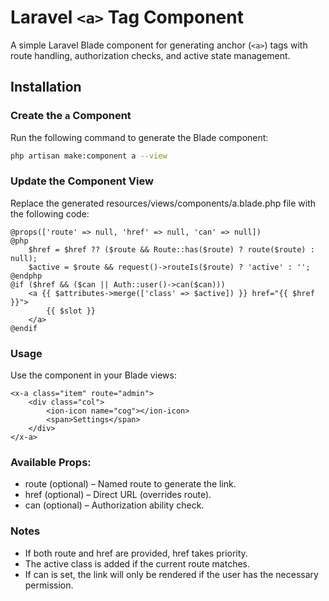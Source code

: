 # Laravel `<a>` Tag Component

A simple Laravel Blade component for generating anchor (`<a>`) tags with route handling, authorization checks, and active state management.

## Installation

### Create the `a` Component
Run the following command to generate the Blade component:

```sh
php artisan make:component a --view
```

### Update the Component View
Replace the generated resources/views/components/a.blade.php file with the following code:
```blade
@props(['route' => null, 'href' => null, 'can' => null])
@php
    $href = $href ?? ($route && Route::has($route) ? route($route) : null);
    $active = $route && request()->routeIs($route) ? 'active' : '';
@endphp
@if ($href && ($can || Auth::user()->can($can)))
    <a {{ $attributes->merge(['class' => $active]) }} href="{{ $href }}">
        {{ $slot }}
    </a>
@endif
```

### Usage
Use the component in your Blade views:
```blade
<x-a class="item" route="admin">
    <div class="col">
        <ion-icon name="cog"></ion-icon>
        <span>Settings</span>
    </div>
</x-a>
```

### Available Props:
- route (optional) – Named route to generate the link.
- href (optional) – Direct URL (overrides route).
- can (optional) – Authorization ability check.

### Notes
- If both route and href are provided, href takes priority.
- The active class is added if the current route matches.
- If can is set, the link will only be rendered if the user has the necessary permission.

